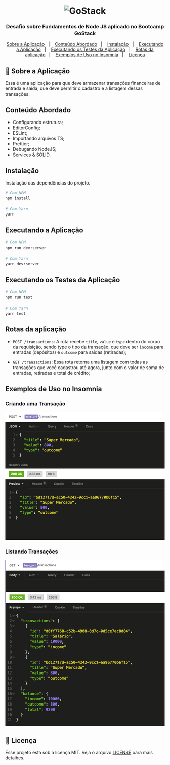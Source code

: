 <h1 align="center">
    <img alt="GoStack" src="https://rocketseat-cdn.s3-sa-east-1.amazonaws.com/bootcamp-header.png" width="200px" />
</h1>

<h3 align="center">
  Desafio sobre Fundamentos de Node JS aplicado no Bootcamp GoStack
</h3>

<p align="center">
  <a href="#rocket-sobre-a-aplicação">Sobre a Aplicação</a>&nbsp;&nbsp;&nbsp;|&nbsp;&nbsp;&nbsp;
  <a href="#conteúdo-abordado">Conteúdo Abordado</a>&nbsp;&nbsp;&nbsp;|&nbsp;&nbsp;&nbsp;
  <a href="#instalação">Instalação</a>&nbsp;&nbsp;&nbsp;|&nbsp;&nbsp;&nbsp;
  <a href="#executando-a-aplicação">Executando a Aplicação</a>&nbsp;&nbsp;&nbsp;|&nbsp;&nbsp;&nbsp;
  <a href="#executando-os-testes-da-aplicação">Executando os Testes da Aplicação</a>&nbsp;&nbsp;&nbsp;|&nbsp;&nbsp;&nbsp;
  <a href="#rotas-da-aplicação">Rotas da aplicação</a>&nbsp;&nbsp;&nbsp;|&nbsp;&nbsp;&nbsp;
  <a href="#exemplos-de-uso-no-insomnia">Exemplos de Uso no Insomnia</a>&nbsp;&nbsp;&nbsp;|&nbsp;&nbsp;&nbsp;
  <a href="#memo-licença">Licença</a>
</p>

## :rocket: Sobre a Aplicação

Essa é uma aplicação para que deve armazenar transações financeiras de entrada e saída, que deve permitir o cadastro e a listagem dessas transações.

## Conteúdo Abordado

- Configurando estrutura;
- EditorConfig;
- ESLint;
- Importando arquivos TS;
- Prettier;
- Debugando NodeJS;
- Services & SOLID.

## Instalação

Instalação das dependências do projeto.

```sh
# Com NPM
npm install

# Com Yarn
yarn
```

## Executando a Aplicação

```sh
# Com NPM
npm run dev:server

# Com Yarn
yarn dev:server
```

## Executando os Testes da Aplicação

```sh
# Com NPM
npm run test

# Com Yarn
yarn test
```

## Rotas da aplicação

- `POST /transactions`: A rota recebe `title`, `value` e `type` dentro do corpo da requisição, sendo type o tipo da transação, que deve ser `income` para entradas (depósitos) e `outcome` para saidas (retiradas);

- `GET /transactions`: Essa rota retorna uma listagem com todas as transações que você cadastrou até agora, junto com o valor de soma de entradas, retiradas e total de crédito;

## Exemplos de Uso no Insomnia

### Criando uma Transação

<img alt="Criando uma Transação" title="Criando uma Transação" src=".github/creating-transaction.png" width="800px" />

### Listando Transações

<img alt="Listando Transações" title="Listando Transações" src=".github/listing-transactions.png" width="800px" />

## :memo: Licença

Esse projeto está sob a licença MIT. Veja o arquivo [LICENSE](LICENSE.md) para mais detalhes.
